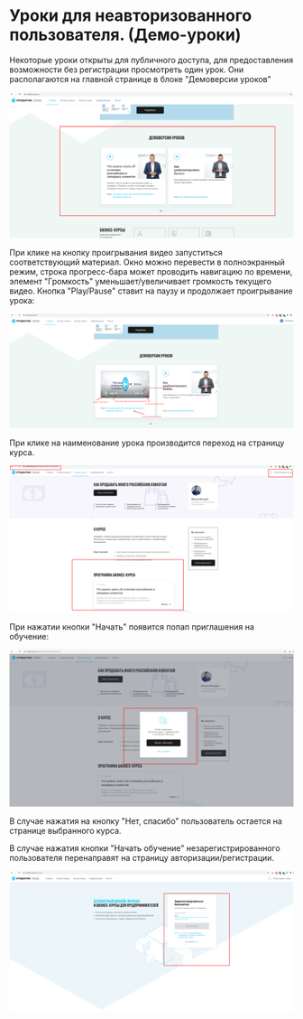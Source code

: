 # Уроки для неавторизованного пользователя. (Демо-уроки)

Некоторые уроки открыты для публичного доступа, для предоставления возможности без регистрации просмотреть один урок. Они располагаются на главной странице в блоке "Демоверсии уроков"


![alt-text](./img/Demo_lessons.png)

При клике на кнопку проигрывания видео запуститься соответствующий материал. Окно можно перевести в полноэкранный режим, строка прогресс-бара может проводить навигацию по времени, элемент "Громкость" уменьшает/увеличивает громкость текущего видео. Кнопка "Play/Pause" ставит на паузу и продолжает проигрывание урока:

![alt-text](./img/Demo_lessons_2.png)

При клике на наименование урока производится переход на страницу курса. 

![alt-text](./img/Demo_lessons_3.png)

При нажатии кнопки "Начать" появится попап приглашения на обучение:

![alt-text](./img/Demo_lessons_4.png)

В случае нажатия на кнопку "Нет, спасибо" пользователь остается на странице выбранного курса.

В случае нажатия кнопки "Начать обучение" незарегистрированного пользователя перенаправят на страницу авторизации/регистрации.

![alt-text](./img/Demo_lessons_5.png)
